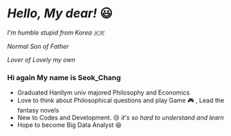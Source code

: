 # ***Hello, My dear!*** :smiley:

*I'm humble stupid from Korea :kr:*

*Normal Son of Father*

*Lover of Lovely my own*



### Hi again My name is Seok_Chang

* Graduated Hanllym univ majored Philosophy and Economics
* Love to think about Philosophical questions and play Game :video_game: , Lead the fantasy novels
* New to Codes and Development. :cry:  *it's so hard to understand and learn*
* Hope to become Big Data Analyst :laughing: 

